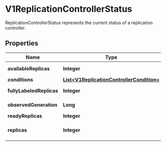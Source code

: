 

# V1ReplicationControllerStatus

ReplicationControllerStatus represents the current status of a replication controller.
## Properties

Name | Type | Description | Notes
------------ | ------------- | ------------- | -------------
**availableReplicas** | **Integer** | The number of available replicas (ready for at least minReadySeconds) for this replication controller. |  [optional]
**conditions** | [**List&lt;V1ReplicationControllerCondition&gt;**](V1ReplicationControllerCondition.md) | Represents the latest available observations of a replication controller&#39;s current state. |  [optional]
**fullyLabeledReplicas** | **Integer** | The number of pods that have labels matching the labels of the pod template of the replication controller. |  [optional]
**observedGeneration** | **Long** | ObservedGeneration reflects the generation of the most recently observed replication controller. |  [optional]
**readyReplicas** | **Integer** | The number of ready replicas for this replication controller. |  [optional]
**replicas** | **Integer** | Replicas is the most recently oberved number of replicas. More info: https://kubernetes.io/docs/concepts/workloads/controllers/replicationcontroller#what-is-a-replicationcontroller | 



